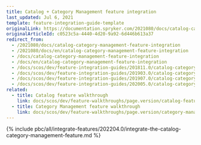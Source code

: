 ```yaml
---
title: Catalog + Category Management feature integration
last_updated: Jul 6, 2021
template: feature-integration-guide-template
originalLink: https://documentation.spryker.com/2021080/docs/catalog-category-management-feature-integration
originalArticleId: c0523c5a-4440-4d20-9a92-6d446b613a37
redirect_from:
  - /2021080/docs/catalog-category-management-feature-integration
  - /2021080/docs/en/catalog-category-management-feature-integration
  - /docs/catalog-category-management-feature-integration
  - /docs/en/catalog-category-management-feature-integration
  - /docs/scos/dev/feature-integration-guides/201811.0/catalog-category-management-feature-integration.html
  - /docs/scos/dev/feature-integration-guides/201903.0/catalog-category-management-feature-integration.html
  - /docs/scos/dev/feature-integration-guides/201907.0/catalog-category-management-feature-integration.html
  - /docs/scos/dev/feature-integration-guides/202005.0/catalog-category-management-feature-integration.html
related:
  - title: Catalog feature walkthrough
    link: docs/scos/dev/feature-walkthroughs/page.version/catalog-feature-walkthrough.html
  - title: Category Management feature walkthrough
    link: docs/scos/dev/feature-walkthroughs/page.version/category-management-feature-walkthrough.html
---
```


{% include pbc/all/integrate-features/202204.0/integrate-the-catalog-category-management-feature.md %} <!-- To edit, see /_includes/pbc/all/integrate-features/202204.0/integrate-the-catalog-category-management-feature.md -->
